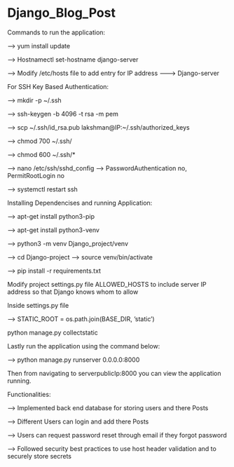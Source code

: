 # Django_Blog_Post

Commands to run the application:

--> yum install update

--> Hostnamectl set-hostname django-server

--> Modify /etc/hosts file to add entry for IP address ---> Django-server



For SSH Key Based Authentication:

--> mkdir -p ~/.ssh

--> ssh-keygen -b 4096 -t rsa -m pem

--> scp ~/.ssh/id_rsa.pub lakshman@IP:~/.ssh/authorized_keys

--> chmod 700 ~/.ssh/

--> chmod 600 ~/.ssh/*

--> nano /etc/ssh/sshd_config —> PasswordAuthentication no, PermitRootLogin no

--> systemctl restart ssh



Installing Dependencises and running Application:

 --> apt-get install python3-pip
 
 --> apt-get install python3-venv
 
 --> python3 -m venv Django_project/venv
 
 --> cd Django-project —> source venv/bin/activate
 
 --> pip install -r requirements.txt



Modify project settings.py file ALLOWED_HOSTS to include server IP address so that Django knows whom to allow

Inside settings.py file

 --> STATIC_ROOT = os.path.join(BASE_DIR, ’static’)

python manage.py collectstatic



Lastly run the application using the command below:

--> python manage.py runserver 0.0.0.0:8000

Then from navigating to serverpublicIp:8000 you can view the application running.



Functionalities:

--> Implemented back end database for storing users and there Posts

--> Different Users can login and add there Posts

--> Users can request password reset through email if they forgot password

--> Followed security best practices to use host header validation and to securely store secrets






